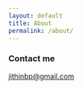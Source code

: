 ```yaml
---
layout: default
title: About
permalink: /about/
---
```



### Contact me

[jithinbp@gmail.com](mailto:jithinbp@gmail.com)
